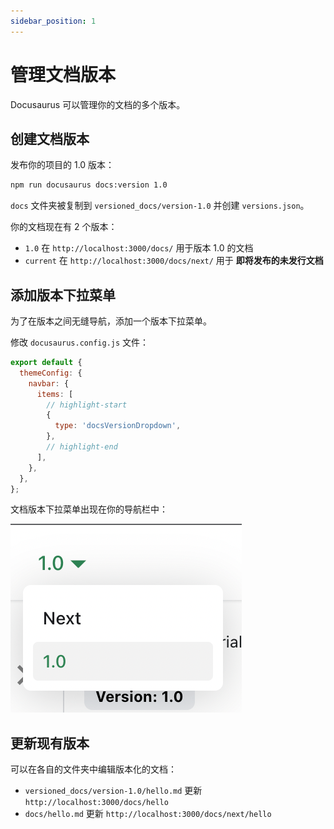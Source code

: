 ```yaml
---
sidebar_position: 1
---
```


# 管理文档版本

Docusaurus 可以管理你的文档的多个版本。

## 创建文档版本

发布你的项目的 1.0 版本：

```bash
npm run docusaurus docs:version 1.0
```

`docs` 文件夹被复制到 `versioned_docs/version-1.0` 并创建 `versions.json`。

你的文档现在有 2 个版本：

- `1.0` 在 `http://localhost:3000/docs/` 用于版本 1.0 的文档
- `current` 在 `http://localhost:3000/docs/next/` 用于 **即将发布的未发行文档**

## 添加版本下拉菜单

为了在版本之间无缝导航，添加一个版本下拉菜单。

修改 `docusaurus.config.js` 文件：

```js title="docusaurus.config.js"
export default {
  themeConfig: {
    navbar: {
      items: [
        // highlight-start
        {
          type: 'docsVersionDropdown',
        },
        // highlight-end
      ],
    },
  },
};
```

文档版本下拉菜单出现在你的导航栏中：

![文档版本下拉菜单](./img/docsVersionDropdown.png)

## 更新现有版本

可以在各自的文件夹中编辑版本化的文档：

- `versioned_docs/version-1.0/hello.md` 更新 `http://localhost:3000/docs/hello`
- `docs/hello.md` 更新 `http://localhost:3000/docs/next/hello`
